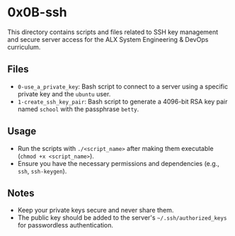 # 0x0B-ssh

This directory contains scripts and files related to SSH key management and secure server access for the ALX System Engineering & DevOps curriculum.

## Files

- `0-use_a_private_key`: Bash script to connect to a server using a specific private key and the `ubuntu` user.
- `1-create_ssh_key_pair`: Bash script to generate a 4096-bit RSA key pair named `school` with the passphrase `betty`.

## Usage

- Run the scripts with `./<script_name>` after making them executable (`chmod +x <script_name>`).
- Ensure you have the necessary permissions and dependencies (e.g., `ssh`, `ssh-keygen`).

## Notes

- Keep your private keys secure and never share them.
- The public key should be added to the server's `~/.ssh/authorized_keys` for passwordless authentication.
